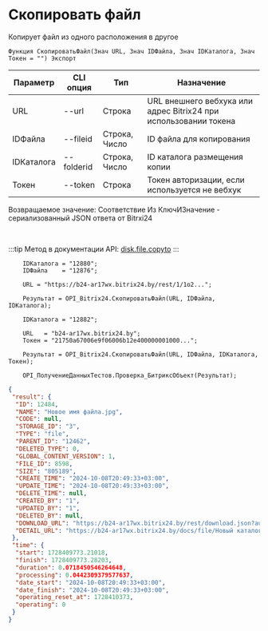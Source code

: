 ﻿---
sidebar_position: 8
---

# Скопировать файл
 Копирует файл из одного расположения в другое



`Функция СкопироватьФайл(Знач URL, Знач IDФайла, Знач IDКаталога, Знач Токен = "") Экспорт`

  | Параметр | CLI опция | Тип | Назначение |
  |-|-|-|-|
  | URL | --url | Строка | URL внешнего вебхука или адрес Bitrix24 при использовании токена |
  | IDФайла | --fileid | Строка, Число | ID файла для копирования |
  | IDКаталога | --folderid | Строка, Число | ID каталога размещения копии |
  | Токен | --token | Строка | Токен авторизации, если используется не вебхук |

  
  Возвращаемое значение:   Соответствие Из КлючИЗначение - сериализованный JSON ответа от Bitrxi24

<br/>

:::tip
Метод в документации API: [disk.file.copyto](https://dev.1c-bitrix.ru/rest_help/disk/file/disk_file_copyto.php)
:::
<br/>


```bsl title="Пример кода"
    IDКаталога = "12880";
    IDФайла    = "12876";

    URL = "https://b24-ar17wx.bitrix24.by/rest/1/1o2...";

    Результат = OPI_Bitrix24.СкопироватьФайл(URL, IDФайла, IDКаталога);

    IDКаталога = "12882";

    URL   = "b24-ar17wx.bitrix24.by";
    Токен = "21750a67006e9f06006b12e400000001000...";

    Результат = OPI_Bitrix24.СкопироватьФайл(URL, IDФайла, IDКаталога, Токен);

    OPI_ПолучениеДанныхТестов.Проверка_БитриксОбъект(Результат);
```
    



```json title="Результат"
{
 "result": {
  "ID": 12484,
  "NAME": "Новое имя файла.jpg",
  "CODE": null,
  "STORAGE_ID": "3",
  "TYPE": "file",
  "PARENT_ID": "12462",
  "DELETED_TYPE": 0,
  "GLOBAL_CONTENT_VERSION": 1,
  "FILE_ID": 8598,
  "SIZE": "805189",
  "CREATE_TIME": "2024-10-08T20:49:33+03:00",
  "UPDATE_TIME": "2024-10-08T20:49:33+03:00",
  "DELETE_TIME": null,
  "CREATED_BY": "1",
  "UPDATED_BY": "1",
  "DELETED_BY": null,
  "DOWNLOAD_URL": "https://b24-ar17wx.bitrix24.by/rest/download.json?auth=717e0567006e9f06006b12e400000001000007c2ebc8f80264531d4fc09a27052a7fe2&token=disk%7CaWQ9MTI0ODQmXz1uNkFDQjEzNnJuQmdUTTkxNlpZZzE4N1EyZUdYdE5JMg%3D%3D%7CImRvd25sb2FkfGRpc2t8YVdROU1USTBPRFFtWHoxdU5rRkRRakV6Tm5KdVFtZFVUVGt4TmxwWlp6RTROMUV5WlVkWWRFNUpNZz09fDcxN2UwNTY3MDA2ZTlmMDYwMDZiMTJlNDAwMDAwMDAxMDAwMDA3YzJlYmM4ZjgwMjY0NTMxZDRmYzA5YTI3MDUyYTdmZTIi.ZeAHzFtTcRsIkgtqey2s0t5x8%2BFVRBLsOfNdWxq%2FnVs%3D",
  "DETAIL_URL": "https://b24-ar17wx.bitrix24.by/docs/file/Новый каталог/Новое имя файла.jpg"
 },
 "time": {
  "start": 1728409773.21018,
  "finish": 1728409773.28203,
  "duration": 0.0718450546264648,
  "processing": 0.0442309379577637,
  "date_start": "2024-10-08T20:49:33+03:00",
  "date_finish": "2024-10-08T20:49:33+03:00",
  "operating_reset_at": 1728410373,
  "operating": 0
 }
}
```
